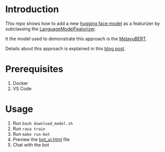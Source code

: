 # Introduction

This repo shows how to add a new [hugging face model](https://huggingface.co/models) as a featurizer by subclassing the [LanguageModelFeaturizer](https://rasa.com/docs/rasa/components#languagemodelfeaturizer).

It the model used to demonstrate this approach is the [MelayuBERT](https://huggingface.co/StevenLimcorn/MelayuBERT).

Details about this approach is explained in this [blog post](https://pub.towardsai.net/how-to-use-rasa-to-build-a-bot-that-understands-bahasa-melayu-ab97bcb6f546).

# Prerequisites
1. Docker
2. VS Code

# Usage

1. Run `bash download_model.sh`
2. Run `rasa train`
3. Run `make run-bot`
4. Preview the [bot_ui.html](bot_ui.html) file
5. Chat with the bot